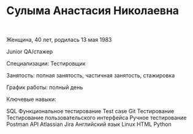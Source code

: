 # Сулыма Анастасия Николаевна

<img scr="![Alt text](83E4D293-075E-4582-BBC5-BDE9D7CA6373.jpg)">

Женщина, 40 лет, родилась 13 мая 1983

Junior QA/стажер

Специализации:
Тестировщик

Занятость: полная занятость, частичная занятость, стажировка

График работы: полный день

Ключевые навыки:

SQL
Функциональное тестирование
Test case
Git
Тестирование
Тестирование пользовательского интерфейса
Ручное тестирование
Postman
API
Atlassian Jira
Английский язык
Linux
HTML
Python